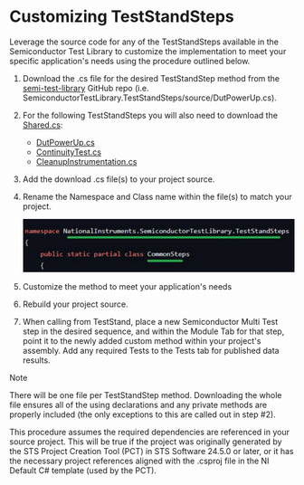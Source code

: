 # Customizing TestStandSteps

Leverage the source code for any of the TestStandSteps available in the Semiconductor Test Library to customize the implementation to meet your specific application's needs using the procedure outlined below.

1. Download the .cs file for the desired TestStandStep method from the [semi-test-library](https://github.com/ni/semi-test-library-dotnet/tree/main/SemiconductorTestLibrary.TestStandSteps/source) GitHub repo (i.e. SemiconductorTestLibrary.TestStandSteps/source/DutPowerUp.cs).

2. For the following TestStandSteps you will also need to download the [Shared.cs](https://github.com/ni/semi-test-library-dotnet/blob/main/SemiconductorTestLibrary.TestStandSteps/source/Shared.cs):

   - [DutPowerUp.cs](https://github.com/ni/semi-test-library-dotnet/blob/main/SemiconductorTestLibrary.TestStandSteps/source/DutPowerUp.cs)
   - [ContinuityTest.cs](https://github.com/ni/semi-test-library-dotnet/blob/main/SemiconductorTestLibrary.TestStandSteps/source/ContinuityTest.cs)
   - [CleanupInstrumentation.cs](https://github.com/ni/semi-test-library-dotnet/blob/main/SemiconductorTestLibrary.TestStandSteps/source/CleanupInstrumentation.cs)

3. Add the download .cs file(s) to your project source.
4. Rename the Namespace and Class name within the file(s) to match your project.

   ![CustomizingTestStandSteps-1](../../images/CustomizingTestStandSteps-1.png)

5. Customize the method to meet your application's needs
6. Rebuild your project source.
7. When calling from TestStand, place a new Semiconductor Multi Test step in the desired sequence, and within the Module Tab for that step, point it to the newly added custom method within your project's assembly. Add any required Tests to the Tests tab for published data results.

> [!NOTE]  
> There will be one file per TestStandStep method. Downloading the whole file ensures all of the using declarations and any private methods are properly included (the only exceptions to this are called out in step #2).
>
> This procedure assumes the required dependencies are referenced in your source project. This will be true if the project was originally generated by the STS Project Creation Tool (PCT) in STS Software 24.5.0 or later, or it has the necessary project references aligned with the .csproj file in the NI Default C# template (used by the PCT).

